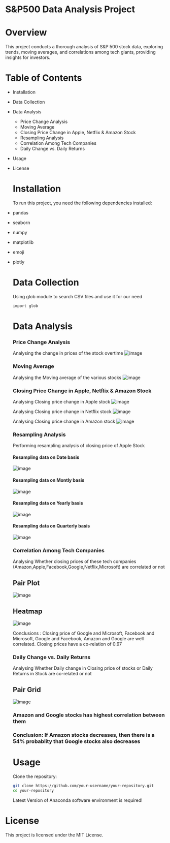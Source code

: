 # S&P500 Data Analysis Project

# Overview
This project conducts a thorough analysis of S&P 500 stock data, exploring trends, moving averages, and correlations among tech giants, providing insights for investors.

# Table of Contents

- Installation
- Data Collection
- Data Analysis
  - Price Change Analysis
  - Moving Average
  - Closing Price Change in Apple, Netflix & Amazon Stock
  - Resampling Analysis
  - Correlation Among Tech Companies
  - Daily Change vs. Daily Returns
- Usage
- License

  # Installation

  To run this project, you need the following dependencies installed:
- pandas
- seaborn
- numpy
- matplotlib
- emoji
- plotly

  # Data Collection

  Using glob module to search CSV files and use it for our need

  ```bash
  import glob
  ```

  # Data Analysis

  ### Price Change Analysis
  Analysing the change in prices of the stock overtime
  ![image](images/priceChange.png)

  ### Moving Average
  Analysing the Moving average of the various stocks
  ![image](images/movingAverage.png)

  ### Closing Price Change in Apple, Netflix & Amazon Stock
  Analysing Closing price change in Apple stock
  ![image](images/appleClosingPricechange.png)

  Analysing Closing price change in Netflix stock
  ![image](images/netflixClosingpricechange.png)

  Analysing Closing price change in Amazon stock
  ![image](images/amazonClosingpricechange.png)

  ### Resampling Analysis
  Performing resampling analysis of closing price of Apple Stock

  #### Resampling data on Date basis
  ![image](images/resamp-date-basis.png)
  #### Resampling data on Montly basis
  ![image](images/resamp-mon-basis.png)
  #### Resampling data on Yearly basis
  ![image](images/resamp-year-basis.png)
  #### Resampling data on Quarterly basis
  ![image](images/resamp-quar-basis.png)

  ### Correlation Among Tech Companies
  Analysing Whether closing prices of these tech companies (Amazon,Apple,Facebook,Google,Netflix,Microsoft) are correlated 
  or not

  ## Pair Plot
  ![image](images/correlationAmongComp-pairplot.png)
  ## Heatmap
  ![image](images/correlationAmongComp-heatmap.png)

  Conclusions :
  Closing price of Google and Microsoft, Facebook and Microsoft, Google and Facebook, Amazon and Google are well 
  correlated. Closing prices have a co-relation of 0.97

  ### Daily Change vs. Daily Returns
  Analysing Whether Daily change in Closing price of stocks or Daily Returns in Stock are co-related or not

  ## Pair Grid
  ![image](images/positive_comments.png)


  ### Amazon and Google stocks has highest correlation between them
  ### Conclusion: If Amazon stocks decreases, then there is a 54% probablity that Google stocks also decreases

  # Usage

  Clone the repository:

  ```bash
  git clone https://github.com/your-username/your-repository.git
  cd your-repository
  ```
  Latest Version of Anaconda software environment is required!


 # License
 This project is licensed under the MIT License.


 

  

  
  
  
  











































  
